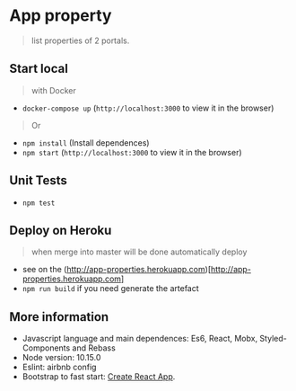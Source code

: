 # App property
> list properties of 2 portals.

## Start local
> with Docker
- `docker-compose up` (`http://localhost:3000` to view it in the browser)

> Or
- `npm install` (Install dependences)
- `npm start` (`http://localhost:3000` to view it in the browser)

## Unit Tests
- `npm test`

## Deploy on Heroku
> when merge into master will be done automatically deploy
- see on the (http://app-properties.herokuapp.com)[http://app-properties.herokuapp.com]
- `npm run build` if you need generate the artefact

## More information
- Javascript language and main dependences: Es6, React, Mobx, Styled-Components and Rebass
- Node version: 10.15.0
- Eslint: airbnb config
- Bootstrap to fast start: [Create React App](https://github.com/facebook/create-react-app).
